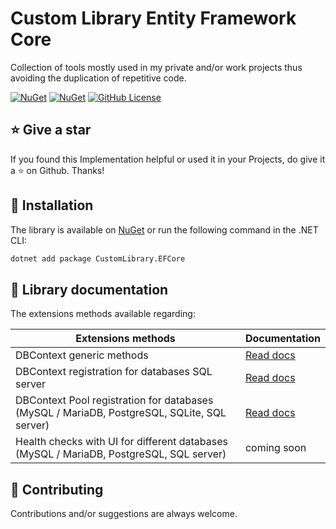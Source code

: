 # Custom Library Entity Framework Core
Collection of tools mostly used in my private and/or work projects thus avoiding the duplication of repetitive code.

[![NuGet](https://img.shields.io/nuget/v/CustomLibrary.EFCore.svg)](https://www.nuget.org/packages/CustomLibrary.EFCore)
[![NuGet](https://img.shields.io/nuget/dt/CustomLibrary.EFCore.svg)](https://www.nuget.org/packages/CustomLibrary.EFCore)
[![GitHub License](https://img.shields.io/github/license/AngeloDotNet/CustomLibrary.EFCore)](https://github.com/AngeloDotNet/CustomLibrary.EFCore/blob/main/LICENSE)

## :star: Give a star
If you found this Implementation helpful or used it in your Projects, do give it a :star: on Github. Thanks!

## :dvd: Installation
The library is available on [NuGet](https://www.nuget.org/packages/CustomLibrary.EFCore) or run the following command in the .NET CLI:

```bash
dotnet add package CustomLibrary.EFCore
```

## :memo: Library documentation
The extensions methods available regarding:

| Extensions methods | Documentation |
| --- | --- |
| DBContext generic methods | [Read docs](https://github.com/AngeloDotNet/CustomLibrary.EFCore/tree/main/src/CustomLibrary.EFCore/Docs/DBContext-GenericMethods.md) |
| DBContext registration for databases SQL server | [Read docs](https://github.com/AngeloDotNet/CustomLibrary.EFCore/tree/main/src/CustomLibrary.EFCore/Docs/DBContextPoolRegistrationDifferentDatabases.md) |
| DBContext Pool registration for databases (MySQL / MariaDB, PostgreSQL, SQLite, SQL server) | [Read docs](https://github.com/AngeloDotNet/CustomLibrary.EFCore/tree/main/src/CustomLibrary.EFCore/Docs/DBContextRegistrationDatabases.md) |
| Health checks with UI for different databases (MySQL / MariaDB, PostgreSQL, SQL server) | coming soon |

## :muscle: Contributing

Contributions and/or suggestions are always welcome.
